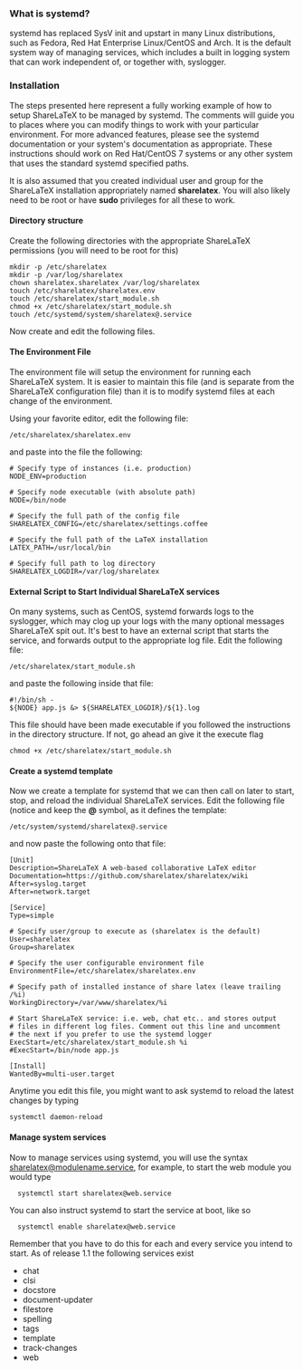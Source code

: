 ### What is systemd?
systemd has replaced SysV init and upstart in many Linux distributions, such as Fedora, Red Hat Enterprise Linux/CentOS and Arch.  It is the default system way of managing services, which includes a built in logging system that can work independent of, or together with, syslogger.

### Installation
The steps presented here represent a fully working example of how to setup ShareLaTeX to be managed by systemd. The comments will guide you to places where you can modify things to work with your particular environment. For more advanced features, please see the systemd documentation or your system's documentation as appropriate.  These instructions should work on Red Hat/CentOS 7 systems or any other system that uses the standard systemd specified paths.

It is also assumed that you created individual user and group for the ShareLaTeX installation appropriately named **sharelatex**. You will also likely need to be root or have **sudo** privileges for all these to work.

#### Directory structure
Create the following directories with the appropriate ShareLaTeX permissions (you will need to be root for this)
```
mkdir -p /etc/sharelatex
mkdir -p /var/log/sharelatex
chown sharelatex.sharelatex /var/log/sharelatex
touch /etc/sharelatex/sharelatex.env
touch /etc/sharelatex/start_module.sh
chmod +x /etc/sharelatex/start_module.sh
touch /etc/systemd/system/sharelatex@.service
```

Now create and edit the following files.
#### The Environment File
The environment file will setup the environment for running each ShareLaTeX system. It is easier to maintain this file (and is separate from the ShareLaTeX configuration file) than it is to modify systemd files at each change of the environment.

Using your favorite editor, edit the following file:
```
/etc/sharelatex/sharelatex.env
````
and paste into the file the following:
```
# Specify type of instances (i.e. production)
NODE_ENV=production

# Specify node executable (with absolute path)
NODE=/bin/node

# Specify the full path of the config file
SHARELATEX_CONFIG=/etc/sharelatex/settings.coffee

# Specify the full path of the LaTeX installation
LATEX_PATH=/usr/local/bin

# Specify full path to log directory
SHARELATEX_LOGDIR=/var/log/sharelatex
```

#### External Script to Start Individual ShareLaTeX services
On many systems, such as CentOS, systemd forwards logs to the syslogger, which may clog up your logs with the many optional messages ShareLaTeX spit out. It's best to have an external script that starts the service, and forwards output to the appropriate log file. Edit the following file:
```
/etc/sharelatex/start_module.sh
```
and paste the following inside that file:
```
#!/bin/sh -
${NODE} app.js &> ${SHARELATEX_LOGDIR}/${1}.log
```
This file should have been made executable if you followed the instructions in the directory structure. If not, go ahead an give it the execute flag
```
chmod +x /etc/sharelatex/start_module.sh
```

#### Create a systemd template
Now we create a template for systemd that we can then call on later to start, stop, and reload the individual ShareLaTeX services.  Edit the following file (notice and keep the **@** symbol, as it defines the template:
```
/etc/system/systemd/sharelatex@.service
```
and now paste the following onto that file:
```
[Unit]
Description=ShareLaTeX A web-based collaborative LaTeX editor
Documentation=https://github.com/sharelatex/sharelatex/wiki
After=syslog.target
After=network.target

[Service]
Type=simple

# Specify user/group to execute as (sharelatex is the default)
User=sharelatex
Group=sharelatex

# Specify the user configurable environment file
EnvironmentFile=/etc/sharelatex/sharelatex.env

# Specify path of installed instance of share latex (leave trailing /%i)
WorkingDirectory=/var/www/sharelatex/%i

# Start ShareLaTeX service: i.e. web, chat etc.. and stores output
# files in different log files. Comment out this line and uncomment
# the next if you prefer to use the systemd logger
ExecStart=/etc/sharelatex/start_module.sh %i
#ExecStart=/bin/node app.js

[Install]
WantedBy=multi-user.target
```
Anytime you edit this file, you might want to ask systemd to reload the latest changes by typing
```
systemctl daemon-reload
```

#### Manage system services
Now to manage services using systemd, you will use the syntax sharelatex@modulename.service, for example, to start the web module you would type
```
  systemctl start sharelatex@web.service
```
You can also instruct systemd to start the service at boot, like so
```
  systemctl enable sharelatex@web.service
```
Remember that you have to do this for each and every service you intend to start. As of release 1.1 the following services exist
* chat
* clsi
* docstore
* document-updater
* filestore
* spelling
* tags
* template
* track-changes
* web
